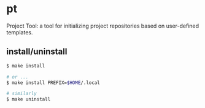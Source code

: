 # pt

Project Tool: a tool for initializing project repositories based on user-defined templates.

## install/uninstall

```sh
$ make install

# or ...
$ make install PREFIX=$HOME/.local

# similarly
$ make uninstall
```
